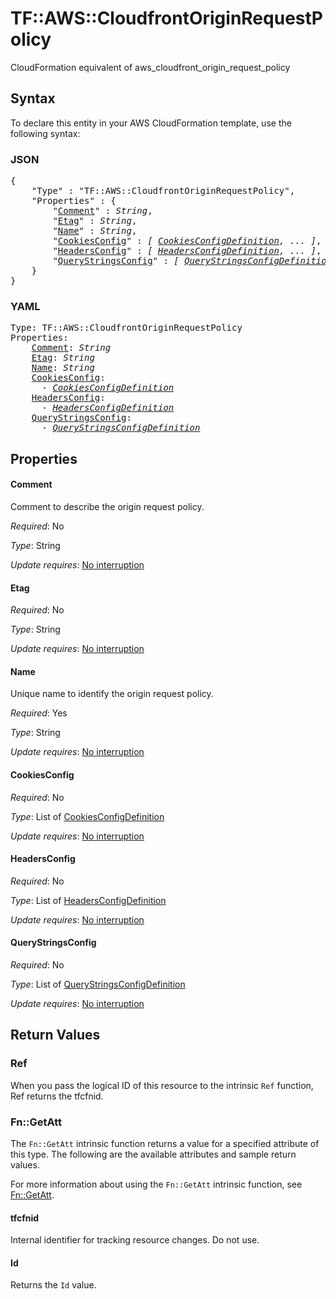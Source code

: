# TF::AWS::CloudfrontOriginRequestPolicy

CloudFormation equivalent of aws_cloudfront_origin_request_policy

## Syntax

To declare this entity in your AWS CloudFormation template, use the following syntax:

### JSON

<pre>
{
    "Type" : "TF::AWS::CloudfrontOriginRequestPolicy",
    "Properties" : {
        "<a href="#comment" title="Comment">Comment</a>" : <i>String</i>,
        "<a href="#etag" title="Etag">Etag</a>" : <i>String</i>,
        "<a href="#name" title="Name">Name</a>" : <i>String</i>,
        "<a href="#cookiesconfig" title="CookiesConfig">CookiesConfig</a>" : <i>[ <a href="cookiesconfigdefinition.md">CookiesConfigDefinition</a>, ... ]</i>,
        "<a href="#headersconfig" title="HeadersConfig">HeadersConfig</a>" : <i>[ <a href="headersconfigdefinition.md">HeadersConfigDefinition</a>, ... ]</i>,
        "<a href="#querystringsconfig" title="QueryStringsConfig">QueryStringsConfig</a>" : <i>[ <a href="querystringsconfigdefinition.md">QueryStringsConfigDefinition</a>, ... ]</i>
    }
}
</pre>

### YAML

<pre>
Type: TF::AWS::CloudfrontOriginRequestPolicy
Properties:
    <a href="#comment" title="Comment">Comment</a>: <i>String</i>
    <a href="#etag" title="Etag">Etag</a>: <i>String</i>
    <a href="#name" title="Name">Name</a>: <i>String</i>
    <a href="#cookiesconfig" title="CookiesConfig">CookiesConfig</a>: <i>
      - <a href="cookiesconfigdefinition.md">CookiesConfigDefinition</a></i>
    <a href="#headersconfig" title="HeadersConfig">HeadersConfig</a>: <i>
      - <a href="headersconfigdefinition.md">HeadersConfigDefinition</a></i>
    <a href="#querystringsconfig" title="QueryStringsConfig">QueryStringsConfig</a>: <i>
      - <a href="querystringsconfigdefinition.md">QueryStringsConfigDefinition</a></i>
</pre>

## Properties

#### Comment

Comment to describe the origin request policy.

_Required_: No

_Type_: String

_Update requires_: [No interruption](https://docs.aws.amazon.com/AWSCloudFormation/latest/UserGuide/using-cfn-updating-stacks-update-behaviors.html#update-no-interrupt)

#### Etag

_Required_: No

_Type_: String

_Update requires_: [No interruption](https://docs.aws.amazon.com/AWSCloudFormation/latest/UserGuide/using-cfn-updating-stacks-update-behaviors.html#update-no-interrupt)

#### Name

Unique name to identify the origin request policy.

_Required_: Yes

_Type_: String

_Update requires_: [No interruption](https://docs.aws.amazon.com/AWSCloudFormation/latest/UserGuide/using-cfn-updating-stacks-update-behaviors.html#update-no-interrupt)

#### CookiesConfig

_Required_: No

_Type_: List of <a href="cookiesconfigdefinition.md">CookiesConfigDefinition</a>

_Update requires_: [No interruption](https://docs.aws.amazon.com/AWSCloudFormation/latest/UserGuide/using-cfn-updating-stacks-update-behaviors.html#update-no-interrupt)

#### HeadersConfig

_Required_: No

_Type_: List of <a href="headersconfigdefinition.md">HeadersConfigDefinition</a>

_Update requires_: [No interruption](https://docs.aws.amazon.com/AWSCloudFormation/latest/UserGuide/using-cfn-updating-stacks-update-behaviors.html#update-no-interrupt)

#### QueryStringsConfig

_Required_: No

_Type_: List of <a href="querystringsconfigdefinition.md">QueryStringsConfigDefinition</a>

_Update requires_: [No interruption](https://docs.aws.amazon.com/AWSCloudFormation/latest/UserGuide/using-cfn-updating-stacks-update-behaviors.html#update-no-interrupt)

## Return Values

### Ref

When you pass the logical ID of this resource to the intrinsic `Ref` function, Ref returns the tfcfnid.

### Fn::GetAtt

The `Fn::GetAtt` intrinsic function returns a value for a specified attribute of this type. The following are the available attributes and sample return values.

For more information about using the `Fn::GetAtt` intrinsic function, see [Fn::GetAtt](https://docs.aws.amazon.com/AWSCloudFormation/latest/UserGuide/intrinsic-function-reference-getatt.html).

#### tfcfnid

Internal identifier for tracking resource changes. Do not use.

#### Id

Returns the <code>Id</code> value.

